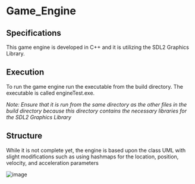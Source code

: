 # Game_Engine
## Specifications
This game engine is developed in C++ and it is utilizing the SDL2 Graphics Library. 

## Execution
To run the game engine run the executable from the build directory. The executable is called engineTest.exe. 

*Note: Ensure that it is run from the same directory as the other files in the build directory because this directory contains the necessary libraries for the SDL2 Graphics Library*

## Structure
While it is not complete yet, the engine is based upon the class UML with slight modifications such as using hashmaps for the location, position, velocity, and acceleration parameters

![image](https://user-images.githubusercontent.com/107002749/200781935-910cd434-a990-4221-bddf-238fa334fac7.png)
